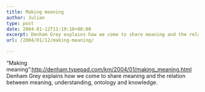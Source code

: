 ```yaml
---
title: Making meaning
author: Julian
type: post
date: 2004-01-12T11:19:10+00:00
excerpt: Denham Grey explains how we come to share meaning and the relation between meaning, understanding, ontology and knowledge.
url: /2004/01/12/making-meaning/

---
```

&#8220;Making meaning&#8221;:http://denham.typepad.com/km/2004/01/making_meaning.html Denham Grey explains how we come to share meaning and the relation between meaning, understanding, ontology and knowledge.